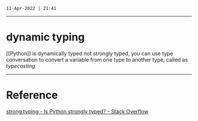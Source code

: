 `11-Apr-2022 | 21:41`

---
# dynamic typing

[[Python]] is dynamically typed not strongly typed, you can use type conversation to convert a variable from one type to another type, called as $type casting$


---
# Reference
[strong typing - Is Python strongly typed? - Stack Overflow](https://stackoverflow.com/questions/11328920/is-python-strongly-typed)